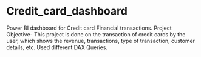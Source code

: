 # Credit_card_dashboard
Power BI dashboard for Credit card Financial transactions.
Project Objective- This project is done on the transaction of credit cards by the user, which shows the revenue, transactions, type of transaction, customer details, etc.
Used different DAX Queries.
